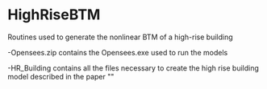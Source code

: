 # HighRiseBTM
Routines used to generate the nonlinear BTM of a high-rise building

-Opensees.zip contains the Opensees.exe used to run the models

-HR_Building contains all the files necessary to create the high rise building model described in the paper ""
